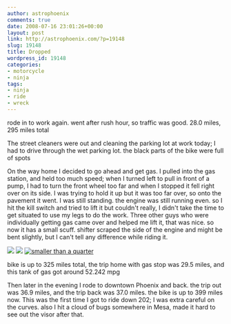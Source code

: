 ```yaml
---
author: astrophoenix
comments: true
date: 2008-07-16 23:01:26+00:00
layout: post
link: http://astrophoenix.com/?p=19148
slug: 19148
title: Dropped
wordpress_id: 19148
categories:
- motorcycle
- ninja
tags:
- ninja
- ride
- wreck
---
```


rode in to work again. went after rush hour, so traffic was good. 28.0 miles, 295 miles total

The street cleaners were out and cleaning the parking lot at work today; I had to drive through the wet parking lot. the black parts of the bike were full of spots

On the way home I decided to go ahead and get gas. I pulled into the gas station, and held too much speed; when I turned left to pull in front of a pump, I had to turn the front wheel too far and when I stopped it fell right over on its side. I was trying to hold it up but it was too far over, so onto the pavement it went. I was still standing. the engine was still running even. so I hit the kill switch and tried to lift it but couldn't really, I didn't take the time to get situated to use my legs to do the work. Three other guys who were individually getting gas came over and helped me lift it, that was nice. so now it has a small scuff. shifter scraped the side of the engine and might be bent slightly, but I can't tell any difference while riding it.

[![](/wp-uploads/astrophoenix/2010/12/scuff_1366_compressed-300x225.jpg)](/wp-uploads/astrophoenix/2010/12/scuff_1366_compressed.jpg)
[![](/wp-uploads/astrophoenix/2010/12/scuff_1367_compressed-300x225.jpg)](/wp-uploads/astrophoenix/2010/12/scuff_1367_compressed.jpg)
[![smaller than a quarter](/wp-uploads/astrophoenix/2010/12/scuff_1369_compressed-300x225.jpg)](/wp-uploads/astrophoenix/2010/12/scuff_1369_compressed.jpg)





























bike is up to 325 miles total, the trip home with gas stop was 29.5 miles, and this tank of gas got around 52.242 mpg

Then later in the evening I rode to downtown Phoenix and back. the trip out was 36.9 miles, and the trip back was 37.0 miles. the bike is up to 399 miles now. This was the first time I got to ride down 202; I was extra careful on the curves. also I hit a cloud of bugs somewhere in Mesa, made it hard to see out the visor after that.
